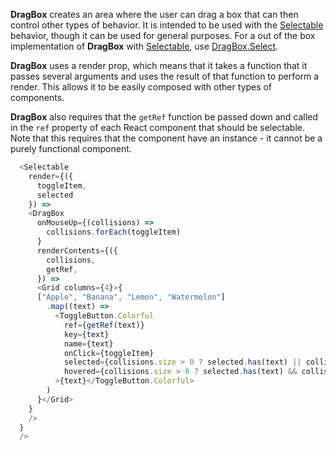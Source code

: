 **DragBox** creates an area where the user can drag a box that can then control other types of behavior. It is intended to
be used with the [Selectable](/#!/Selectable) behavior, though it can be used for general purposes. For a out of the box implementation
of **DragBox** with [Selectable](/#!/Selectable), use [DragBox.Select](#!/DragBoxSelect).

**DragBox** uses a render prop, which means that it takes a function that it passes several arguments and uses the result
of that function to perform a render. This allows it to be easily composed with other types of components.

**DragBox** also requires that the `getRef` function be passed down and called in the `ref` property of each React
component that should be selectable. Note that this requires that the component have an instance - it cannot be a
purely functional component.

```javascript
  <Selectable
    render={({
      toggleItem,
      selected
    }) =>
    <DragBox
      onMouseUp={(collisions) =>
        collisions.forEach(toggleItem)
      }
      renderContents={({
        collisions,
        getRef,
      }) =>
      <Grid columns={4}>{
      ["Apple", "Banana", "Lemon", "Watermelon"]
        .map((text) =>
          <ToggleButton.Colorful
            ref={getRef(text)}
            key={text}
            name={text}
            onClick={toggleItem}
            selected={collisions.size > 0 ? selected.has(text) || collisions.has(text) : selected.has(text)}
            hovered={collisions.size > 0 ? selected.has(text) && collisions.has(text) : null}
          >{text}</ToggleButton.Colorful>
        )
      }</Grid>
    }
    />
  }
  />
```
